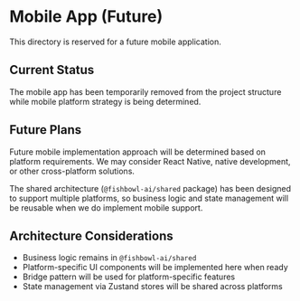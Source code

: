 # Mobile App (Future)

This directory is reserved for a future mobile application.

## Current Status

The mobile app has been temporarily removed from the project structure while mobile platform strategy is being determined.

## Future Plans

Future mobile implementation approach will be determined based on platform requirements. We may consider React Native, native development, or other cross-platform solutions.

The shared architecture (`@fishbowl-ai/shared` package) has been designed to support multiple platforms, so business logic and state management will be reusable when we do implement mobile support.

## Architecture Considerations

- Business logic remains in `@fishbowl-ai/shared`
- Platform-specific UI components will be implemented here when ready
- Bridge pattern will be used for platform-specific features
- State management via Zustand stores will be shared across platforms
